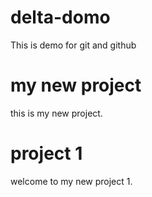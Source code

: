 # delta-domo
This is demo for git and github

# my new project
this is my new project.

# project 1
welcome to my new project 1.